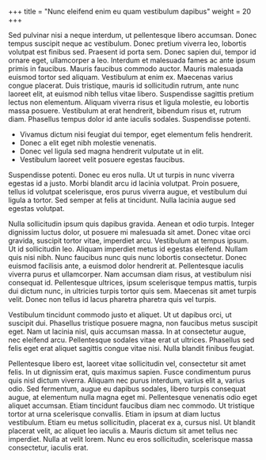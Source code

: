 +++
title = "Nunc eleifend enim eu quam vestibulum dapibus"
weight = 20
+++

Sed pulvinar nisi a neque interdum, ut pellentesque libero accumsan. Donec tempus suscipit neque ac vestibulum. Donec pretium viverra leo, lobortis volutpat est finibus sed. Praesent id porta sem. Donec sapien dui, tempor id ornare eget, ullamcorper a leo. Interdum et malesuada fames ac ante ipsum primis in faucibus. Mauris faucibus commodo auctor. Mauris malesuada euismod tortor sed aliquam. Vestibulum at enim ex. Maecenas varius congue placerat. Duis tristique, mauris id sollicitudin rutrum, ante nunc laoreet elit, at euismod nibh tellus vitae libero. Suspendisse sagittis pretium lectus non elementum. Aliquam viverra risus et ligula molestie, eu lobortis massa posuere. Vestibulum at erat hendrerit, bibendum risus et, rutrum diam. Phasellus tempus dolor id ante iaculis sodales. Suspendisse potenti.

-   Vivamus dictum nisi feugiat dui tempor, eget elementum felis hendrerit.
-   Donec a elit eget nibh molestie venenatis.
-   Donec vel ligula sed magna hendrerit vulputate ut in elit.
-   Vestibulum laoreet velit posuere egestas faucibus.

Suspendisse potenti. Donec eu eros nulla. Ut ut turpis in nunc viverra egestas id a justo. Morbi blandit arcu id lacinia volutpat. Proin posuere, tellus id volutpat scelerisque, eros purus viverra augue, et vestibulum dui ligula a tortor. Sed semper at felis at tincidunt. Nulla lacinia augue sed egestas volutpat.

Nulla sollicitudin ipsum quis dapibus gravida. Aenean et odio turpis. Integer dignissim luctus dolor, ut posuere mi malesuada sit amet. Donec vitae orci gravida, suscipit tortor vitae, imperdiet arcu. Vestibulum at tempus ipsum. Ut id sollicitudin leo. Aliquam imperdiet metus id egestas eleifend. Nullam quis nisi nibh. Nunc faucibus nunc quis nunc lobortis consectetur. Donec euismod facilisis ante, a euismod dolor hendrerit at. Pellentesque iaculis viverra purus et ullamcorper. Nam accumsan diam risus, at vestibulum nisi consequat id. Pellentesque ultrices, ipsum scelerisque tempus mattis, turpis dui dictum nunc, in ultricies turpis tortor quis sem. Maecenas sit amet turpis velit. Donec non tellus id lacus pharetra pharetra quis vel turpis.

Vestibulum tincidunt commodo justo et aliquet. Ut ut dapibus orci, ut suscipit dui. Phasellus tristique posuere magna, non faucibus metus suscipit eget. Nam ut lacinia nisl, quis accumsan massa. In at consectetur augue, nec eleifend arcu. Pellentesque sodales vitae erat ut ultrices. Phasellus sed felis eget erat aliquet sagittis congue vitae nisi. Nulla blandit finibus feugiat.

Pellentesque libero est, laoreet vitae sollicitudin vel, consectetur sit amet felis. In ut dignissim erat, quis maximus sapien. Fusce condimentum purus quis nisl dictum viverra. Aliquam nec purus interdum, varius elit a, varius odio. Sed fermentum, augue eu dapibus sodales, libero turpis consequat augue, at elementum nulla magna eget mi. Pellentesque venenatis odio eget aliquet accumsan. Etiam tincidunt faucibus diam nec commodo. Ut tristique tortor at urna scelerisque convallis. Etiam in ipsum at diam luctus vestibulum. Etiam eu metus sollicitudin, placerat ex a, cursus nisl. Ut blandit placerat velit, ac aliquet leo iaculis a. Mauris dictum sit amet tellus nec imperdiet. Nulla at velit lorem. Nunc eu eros sollicitudin, scelerisque massa consectetur, iaculis erat.
